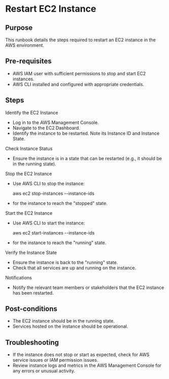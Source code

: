 # Restart EC2 Instance

## Purpose

This runbook details the steps required to restart an EC2 instance in the AWS environment.

## Pre-requisites

-   AWS IAM user with sufficient permissions to stop and start EC2 instances.
-   AWS CLI installed and configured with appropriate credentials.

## Steps

Identify the EC2 Instance

-   Log in to the AWS Management Console.
-   Navigate to the EC2 Dashboard.
-   Identify the instance to be restarted. Note its Instance ID and Instance State.

Check Instance Status

-   Ensure the instance is in a state that can be restarted (e.g., it should be in the running state).

Stop the EC2 Instance

-   Use AWS CLI to stop the instance:  
      
    aws ec2 stop-instances --instance-ids <instance-id>
-   for the instance to reach the "stopped" state.

Start the EC2 Instance

-   Use AWS CLI to start the instance:  
      
    aws ec2 start-instances --instance-ids <instance-id>
-   for the instance to reach the "running" state.

Verify the Instance State

-   Ensure the instance is back to the "running" state.
-   Check that all services are up and running on the instance.

Notifications

-   Notify the relevant team members or stakeholders that the EC2 instance has been restarted.

## Post-conditions

-   The EC2 instance should be in the running state.
-   Services hosted on the instance should be operational.

## Troubleshooting

-   If the instance does not stop or start as expected, check for AWS service issues or IAM permission issues.
-   Review instance logs and metrics in the AWS Management Console for any errors or unusual activity.